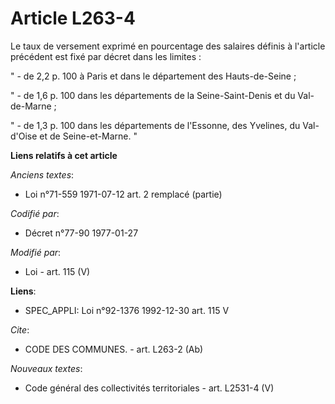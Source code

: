# Article L263-4

Le taux de versement exprimé en pourcentage des salaires définis à l'article précédent est fixé par décret dans les limites :

" - de 2,2 p. 100 à Paris et dans le département des Hauts-de-Seine ;

" - de 1,6 p. 100 dans les départements de la Seine-Saint-Denis et du Val-de-Marne ;

" - de 1,3 p. 100 dans les départements de l'Essonne, des Yvelines, du Val-d'Oise et de Seine-et-Marne. "

**Liens relatifs à cet article**

_Anciens textes_:

  - Loi n°71-559 1971-07-12 art. 2 remplacé (partie)

_Codifié par_:

  - Décret n°77-90 1977-01-27

_Modifié par_:

  - Loi - art. 115 (V)

**Liens**:

  - SPEC_APPLI: Loi n°92-1376 1992-12-30 art. 115 V

_Cite_:

  - CODE DES COMMUNES. - art. L263-2 (Ab)

_Nouveaux textes_:

  - Code général des collectivités territoriales - art. L2531-4 (V)

